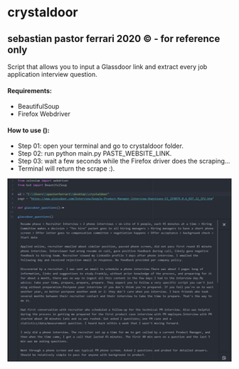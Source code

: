 # crystaldoor
## sebastian pastor ferrari 2020 © - for reference only
Script that allows you to input a Glassdoor link and extract every job application interview question.

#### Requirements:
* BeautifulSoup
* Firefox Webdriver

#### How to use ():
* Step 01: open your terminal and go to crystaldoor folder.
* Step 02: run python main.py PASTE_WEBSITE_LINK.
* Step 03: wait a few seconds while the Firefox driver does the scraping...
* Terminal will return the scrape :).

![screencap](images/image01.png)
